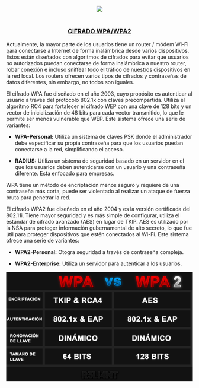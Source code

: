 <p align="center">
  <a href="https://github.com/DenverCoder1/readme-typing-svg"><img src="https://readme-typing-svg.herokuapp.com?font=Fira+Code&pause=1000&color=F70000&width=409&lines=Cracking+WPA%2FWPA2+con+Aircrack-ng"></a>
</p>

<h1 align="center"></h1>

<h3 align="center"><ins>CIFRADO WPA/WPA2</ins></h3>

Actualmente, la mayor parte de los usuarios tiene un router / módem Wi-Fi para conectarse a Internet de forma inalámbrica desde varios dispositivos. Éstos están diseñados con algoritmos de cifrados para evitar que usuarios no autorizados puedan conectarse de forma inalámbrica a nuestro router, robar conexión e incluso sniffear todo el tráfico de nuestros dispositivos en la red local. Los routers ofrecen varios tipos de cifrados y contraseñas de datos diferentes, sin embargo, no todos son iguales. 

El cifrado WPA fue diseñado en el año 2003, cuyo propósito es autenticar al usuario a través del protocolo 802.1x con claves precompartida. Utiliza el algoritmo RC4 para fortalecer el cifrado WEP con una clave de 128 bits y un vector de inicialización de 48 bits para cada vector transmitido, lo que le permite ser menos vulnerable que WEP. Este sistema ofrece una serie de variantes:

- **WPA-Personal:** Utiliza un sistema de claves PSK donde el administrador debe especificar su propia contraseña para que los usuarios puedan conectarse a la red, simplificando el acceso.

- **RADIUS:** Utiliza un sistema de seguridad basado en un servidor en el que los usuarios deben autenticarse con un usuario y una contraseña diferente. Esta enfocado para empresas.

WPA tiene un método de encriptación menos seguro y requiere de una contraseña más corta, puede ser violentado al realizar un ataque de fuerza bruta para penetrar la red.

El cifrado WPA2 fue diseñado en el año 2004 y es la versión certificada del 802.11i. Tiene mayor seguridad y es más simple de configurar, utiliza el estándar de cifrado avanzado (AES) en lugar de TKIP. AES es utilizado por la NSA para proteger información gubernamental de alto secreto, lo que fue útil para proteger dispositivos que estén conectados al Wi-Fi. Este sistema ofrece una serie de variantes:

- **WPA2-Personal:** Otogra seguridad a través de contraseña compleja.

- **WPA2-Enterprise:** Utiliza un servidor para autenticar a los usuarios.

<p align="center">
  <img src="https://github.com/R3LI4NT/articulos/blob/main/Redes/GNU-Linux/img/wpa_wpa2.png">
</p>
